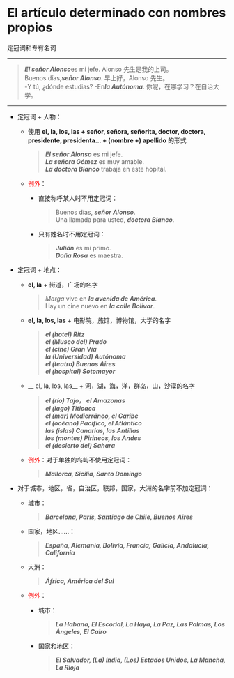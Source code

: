 # El artículo determinado con nombres propios
定冠词和专有名词

---

>***El señor Alonso***es mi jefe. Alonso 先生是我的上司。 <br>
> Buenos días,***señor Alonso***. 早上好，Alonso 先生。 <br>
> -Y tú, ¿dónde estudias? -En***la Autónoma***. 你呢，在哪学习？在自治大学。

---

- 定冠词 + 人物：
  - 使用 __el, la, los, las + señor, señora, señorita, doctor, doctora, presidente, presidenta... + (nombre +) apellido__ 的形式
    > ***El señor Alonso*** es mi jefe. <br>
    > ***La señora Gómez*** es muy amable. <br>
    > ***La doctora Blanco*** trabaja en este hopital.

  - <font color="red">例外</font>：
    - 直接称呼某人时不用定冠词：
      > Buenos días, ***señor Alonso***. <br>
      > Una llamada para usted, ***doctora Blanco***.

    - 只有姓名时不用定冠词：
      > **_Julián_** es mi primo. <br>
      > **_Doña Rosa_** es maestra.

- 定冠词 + 地点：
  - __el, la__ + 街道，广场的名字
    > _Marga_ vive en ***la avenida de América***. <br>
    > Hay un cine nuevo en ***la calle Bolívar***.

  - __el, la, los, las__ + 电影院，旅馆，博物馆，大学的名字 <br>
    >***el (hotel) Ritz***<br>
    >***el (Museo del) Prado***<br>
    >***el (cine) Gran Vía***<br>
    >***la (Universidad) Autónoma***<br>
    >***el (teatro) Buenos Aires***<br>
    >***el (hospital) Sotomayor***

  - __ el, la, los, las__ + 河，湖，海，洋，群岛，山，沙漠的名字 <br>
    >***el (río) Tajo， el Amazonas***<br>
    >***el (lago) Titicaca***<br>
    >***el (mar) Medierráneo, el Caribe***<br>
    >***el (océano) Pacífico, el Atlántico***<br>
    >***las (islas) Canarias, las Antillas***<br>
    >***los (montes) Pirineos, los Andes***<br>
    >***el (desierto del) Sahara***

  - <font color='red'>例外</font>：对于单独的岛屿不使用定冠词： <br>
    >***Mallorca, Sicilia, Santo Domingo***

- 对于城市，地区，省，自治区，联邦，国家，大洲的名字前不加定冠词：
  - 城市：
    >***Barcelona, París, Santiago de Chile, Buenos Aires***

  - 国家，地区……：
    >***España, Alemania, Bolivia, Francia; Galicia, Andalucía, California***

  - 大洲：
    >***África, América del Sul***

  - <font color='red'>例外</font>：
    - 城市：
      >***La Habana, El Escorial, La Haya, La Paz, Las Palmas, Los Ángeles, El Cairo***

    - 国家和地区：
      >***El Salvador, (La) India, (Los) Estados Unidos, La Mancha, La Rioja***
